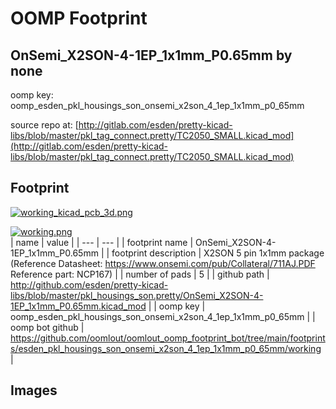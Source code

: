 # OOMP Footprint  
## OnSemi_X2SON-4-1EP_1x1mm_P0.65mm  by none  
  
oomp key: oomp_esden_pkl_housings_son_onsemi_x2son_4_1ep_1x1mm_p0_65mm  
  
source repo at: [http://gitlab.com/esden/pretty-kicad-libs/blob/master/pkl_tag_connect.pretty/TC2050_SMALL.kicad_mod](http://gitlab.com/esden/pretty-kicad-libs/blob/master/pkl_tag_connect.pretty/TC2050_SMALL.kicad_mod)  
## Footprint  
  
[![working_kicad_pcb_3d.png](working_kicad_pcb_3d_600.png)](working_kicad_pcb_3d.png)  
  
[![working.png](working_600.png)](working.png)  
| name | value | 
| --- | --- | 
| footprint name | OnSemi_X2SON-4-1EP_1x1mm_P0.65mm | 
| footprint description | X2SON 5 pin 1x1mm package (Reference Datasheet: https://www.onsemi.com/pub/Collateral/711AJ.PDF Reference part: NCP167) | 
| number of pads | 5 | 
| github path | http://github.com/esden/pretty-kicad-libs/blob/master/pkl_housings_son.pretty/OnSemi_X2SON-4-1EP_1x1mm_P0.65mm.kicad_mod | 
| oomp key | oomp_esden_pkl_housings_son_onsemi_x2son_4_1ep_1x1mm_p0_65mm | 
| oomp bot github | https://github.com/oomlout/oomlout_oomp_footprint_bot/tree/main/footprints/esden_pkl_housings_son_onsemi_x2son_4_1ep_1x1mm_p0_65mm/working | 
## Images  
